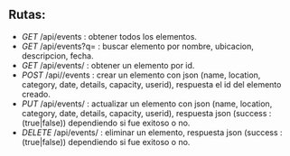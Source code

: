 ## Rutas:
- *GET* /api/events : obtener todos los elementos.
- *GET* /api/events?q=<texto a buscar> : buscar elemento por nombre, ubicacion, descripcion, fecha.
- *GET* /api/events/<id> : obtener un elemento por id.
- *POST* /api//events : crear un elemento con json (name, location, category, date, details, capacity, userid), respuesta el id del elemento creado.
- *PUT* /api/events/<id> : actualizar un elemento con json (name, location, category, date, details, capacity, userid), respuesta json (success : (true|false)) dependiendo si fue exitoso o no.
- *DELETE* /api/events/<id> : eliminar un elemento, respuesta json (success : (true|false)) dependiendo si fue exitoso o no.
